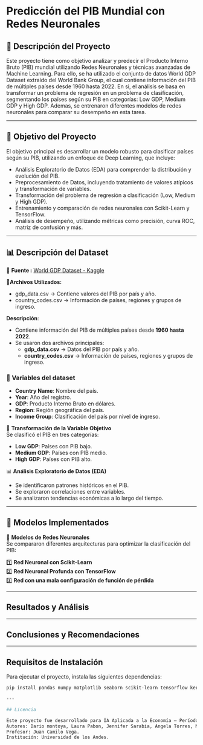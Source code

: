 # Predicción del PIB Mundial con Redes Neuronales

## 📌 Descripción del Proyecto

Este proyecto tiene como objetivo analizar y predecir el Producto Interno Bruto (PIB) mundial utilizando Redes Neuronales y técnicas avanzadas de Machine Learning. Para ello, se ha utilizado el conjunto de datos World GDP Dataset extraído del World Bank Group, el cual contiene información del PIB de múltiples países desde 1960 hasta 2022. En si, el análisis se basa en transformar un problema de regresión en un problema de clasificación, segmentando los países según su PIB en categorías: Low GDP, Medium GDP y High GDP. Ademas, se entrenaron diferentes modelos de redes neuronales para comparar su desempeño en esta tarea.

---

## 🎯 Objetivo del Proyecto

El objetivo principal es desarrollar un modelo robusto para clasificar países según su PIB, utilizando un enfoque de Deep Learning, que incluye:

- Análisis Exploratorio de Datos (EDA) para comprender la distribución y evolución del PIB.
- Preprocesamiento de Datos, incluyendo tratamiento de valores atípicos y transformación de variables.
- Transformación del problema de regresión a clasificación (Low, Medium y High GDP).
- Entrenamiento y comparación de redes neuronales con Scikit-Learn y TensorFlow.
- Análisis de desempeño, utilizando métricas como precisión, curva ROC, matriz de confusión y más.

---

## 📊 Descripción del Dataset

🔗 **Fuente :**  [World GDP Dataset - Kaggle](https://www.kaggle.com/datasets/sazidthe1/world-gdp-data)

📂**Archivos Utilizados:**

- gdp_data.csv → Contiene valores del PIB por país y año.
- country_codes.csv → Información de países, regiones y grupos de ingreso.

**Descripción**:
  - Contiene información del PIB de múltiples países desde **1960 hasta 2022**.
  - Se usaron dos archivos principales:
    - **gdp_data.csv** → Datos del PIB por país y año.
    - **country_codes.csv** → Información de países, regiones y grupos de ingreso.

### 📌 Variables del dataset

- **Country Name**: Nombre del país.
- **Year**: Año del registro.
- **GDP**: Producto Interno Bruto en dólares.
- **Region**: Región geográfica del país.
- **Income Group**: Clasificación del país por nivel de ingreso.

📌 **Transformación de la Variable Objetivo**  
Se clasificó el PIB en tres categorías:
- **Low GDP**: Países con PIB bajo.
- **Medium GDP**: Países con PIB medio.
- **High GDP**: Países con PIB alto.

📊 **Análisis Exploratorio de Datos (EDA)**
- Se identificaron patrones históricos en el PIB.
- Se exploraron correlaciones entre variables.
- Se analizaron tendencias económicas a lo largo del tiempo.
---

## 🚀 Modelos Implementados

📌 **Modelos de Redes Neuronales**  
Se compararon diferentes arquitecturas para optimizar la clasificación del PIB:

1️⃣ **Red Neuronal con Scikit-Learn**  
2️⃣ **Red Neuronal Profunda con TensorFlow**  
3️⃣ **Red con una mala configuración de función de pérdida**  

---

## Resultados y Análisis


---

## Conclusiones y Recomendaciones


---

## Requisitos de Instalación

Para ejecutar el proyecto, instala las siguientes dependencias:

```bash
pip install pandas numpy matplotlib seaborn scikit-learn tensorflow keras shap

---

## Licencia

Este proyecto fue desarrollado para IA Aplicada a la Economía – Período 2025-10.
Autores: Dario montoya, Laura Pabon, Jennifer Sarabia, Angela Torres, Marcelo Yepes
Profesor: Juan Camilo Vega.
Institución: Universidad de los Andes.
